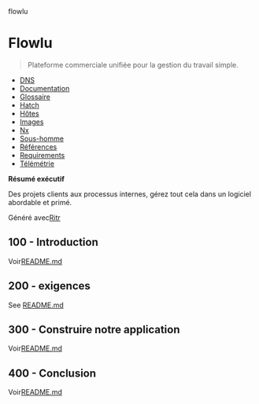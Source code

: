 flowlu

# Flowlu

> Plateforme commerciale unifiée pour la gestion du travail simple.

-   [DNS](./DNS.md)
-   [Documentation](./DOCUMENTATION.md)
-   [Glossaire](./GLOSSARY.md)
-   [Hatch](./HATCH.md)
-   [Hôtes](./HOSTS.md)
-   [Images](./IMAGES.md)
-   [Nx](./NX.md)
-   [Sous-homme](./PODMAN.md)
-   [Références](./REFERENCES.md)
-   [Requirements](./REQUIREMENTS.md)
-   [Télémétrie](./TELEMETRY.md)

**Résumé exécutif**

Des projets clients aux processus internes, gérez tout cela dans un logiciel abordable et primé.

Généré avec[Ritr](https://app.rytr.me)

## 100 - Introduction

Voir[README.md](./100/README.md)

## 200 - exigences

See [README.md](./200/README.md)

## 300 - Construire notre application

Voir[README.md](./300/README.md)

## 400 - Conclusion

Voir[README.md](./400/README.md)
